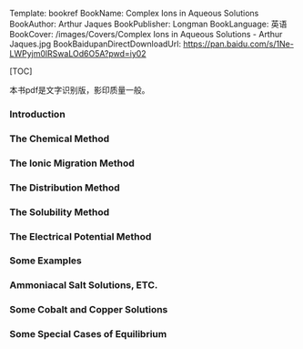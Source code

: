 Template: bookref
BookName: Complex Ions in Aqueous Solutions
BookAuthor: Arthur Jaques
BookPublisher: Longman
BookLanguage: 英语
BookCover: /images/Covers/Complex Ions in Aqueous Solutions - Arthur Jaques.jpg
BookBaidupanDirectDownloadUrl: https://pan.baidu.com/s/1Ne-LWPyjm0lRSwaLOd6O5A?pwd=iy02 


[TOC]

本书pdf是文字识别版，影印质量一般。

### Introduction

### The Chemical Method

### The Ionic Migration Method

### The Distribution Method

### The Solubility Method

### The Electrical Potential Method

### Some Examples

### Ammoniacal Salt Solutions, ETC.

### Some Cobalt and Copper Solutions

### Some Special Cases of Equilibrium

